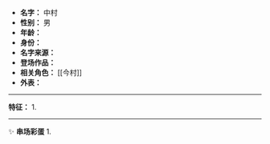 
- **名字：** 中村
- **性别：** 男
- **年龄：** 
- **身份：** 
- **名字来源：** 
- **登场作品：** 
- **相关角色：** [[今村]]
- **外表：** 

---

**特征：** 
1. 

---

✨ **串场彩蛋** 
1. 